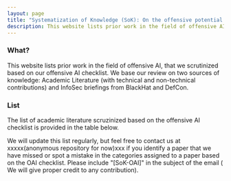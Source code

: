 ```yaml
---
layout: page
title: "Systematization of Knowledge (SoK): On the offensive potential of AI"
description: This website lists prior work in the field of offensive AI, that we scrutinized based on our offensive AI checklist.
---
```



### What?

This website lists prior work in the field of offensive AI, that we scrutinized based on our offensive AI checklist. We base our review on two sources of knowledge: Academic Literature (with technical and non-technical contributions) and InfoSec briefings from BlackHat and DefCon.

### List
The list of academic literature scruzinized based on the offensive AI checklist is provided in the table below. 

We will update this list regularly, but feel free to contact us at xxxxx(anonymous repository for now)xxx if you identify a paper that we have missed or spot a mistake in the categories assigned to a paper based on the OAI checklist. Please include "[SoK-OAI]" in the subject of the email ( We will give proper credit to any contribution).




